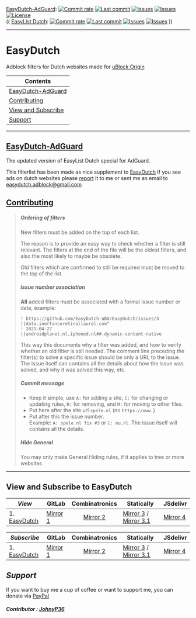 [EasyDutch-AdGuard](https://github.com/EasyDutch-uBO/EasyDutch-AdGuard):
[![Commit rate](https://img.shields.io/github/commit-activity/y/EasyDutch-uBO/EasyDutch-AdGuard?label=Commits&color=succes)](https://github.com/EasyDutch-uBO/EasyDutch-AdGuard/commits/)
[![Last commit](https://img.shields.io/github/last-commit/EasyDutch-uBO/EasyDutch-AdGuard?label=Last%20commit&color=informational)](https://github.com/EasyDutch-uBO/EasyDutch-AdGuard/commits/main)
[![Issues](https://img.shields.io/github/issues/EasyDutch-uBO/EasyDutch-AdGuard?label=Issues&color=red)](https://github.com/EasyDutch-uBO/EasyDutch-AdGuard/issues)
[![Issues](https://img.shields.io/github/issues-closed/EasyDutch-uBO/EasyDutch-AdGuard?color=green&label=Issues)](https://github.com/EasyDutch-uBO/EasyDutch-AdGuard/issues?q=is%3Aissue+is%3Aclosed)
[![License](https://img.shields.io/badge/License-GPLv3-blue.svg?label=License&color=lightgrey)](https://github.com/EasyDutch-uBO/EasyDutch-AdGuard/blob/main/LICENSE) <br>
(( [EasyList Dutch](https://github.com/easylist/easylistdutch/):
[![Commit rate](https://img.shields.io/github/commit-activity/y/easylist/easylistdutch?label=Commits&color=succes&style=plastic)](https://github.com/easylist/easylistdutch/commits/)
[![Last commit](https://img.shields.io/github/last-commit/easylist/easylistdutch?label=Last%20commit&color=informational&style=plastic)](https://github.com/easylist/easylistdutch/commits/master)
[![Issues](https://img.shields.io/github/issues/easylist/easylistdutch?label=Issues&color=red&style=plastic)](https://github.com/easylist/easylistdutch/issues)
[![Issues](https://img.shields.io/github/issues-closed/easylist/easylistdutch?color=green&label=Issues&style=plastic)](https://github.com/easylist/easylistdutch/issues?q=is%3Aissue+is%3Aclosed) ))

***
# EasyDutch
Adblock filters for Dutch websites made for [uBlock Origin](https://github.com/uBlockOrigin/uAssets)

| Contents |
| --- |
| [EasyDutch-AdGuard](#easydutch-adguard) |
| [Contributing](#contributing) |
| [View and Subscribe](#view-and-subscribe-to-easydutch) |
| [Support](#support) |
-----
## [EasyDutch-AdGuard](https://github.com/EasyDutch-uBO/EasyDutch-AdGuard)
The updated version of EasyList Dutch special for AdGuard. 

This filterlist has been made as nice supplement to [EasyDutch](https://github.com/EasyDutch-uBO/EasyDutch-AdGuard) 
If you see ads on dutch websites please [report](https://github.com/EasyDutch-uBO/EasyDutch/issues/new/choose) it to me or sent me an email to easydutch.adblock@gmail.com <br>

## [Contributing](https://github.com/EasyDutch-uBO/EasyDutch-AdGuard/blob/main/CONTRIBUTING.md)
> ##### Ordering of filters
> 
> New filters must be added on the top of each list.
> 
> The reason is to provide an easy way to check whether a filter is still relevant. The filters at the end of the file will be the oldest filters, and also the most likely to maybe be obsolete.
> 
> Old filters which are confirmed to still be required must be moved to the top of the list.
> 
> ##### Issue number association
> 
> **All** added filters must be associated with a formal issue number or date, example:
> 
>     ! https://github.com/EasyDutch-uBO/EasyDutch/issues/3
>     ||data.inertanceretinallaurel.com^
>     ! 2021-04-27
>     ||androidplanet.nl,iphoned.nl##.dynamic-content-native
> 
> This way this documents why a filter was added, and how to verify whether an old filter is still needed. The comment line preceding the filter(s) to solve a specific issue should be only a URL to the issue. The issue itself can contains all the details about how the issue was solved, and why it was solved this way, etc.
> 
> ##### Commit message
> 
> - Keep it simple, use `A:` for adding a site, `C:` for changing or updating rules, `R:` for removing, and `M:` for moving to other files. 
> - Put here after the site url `spele.nl` (no `https://www.`) 
> - Put after this the issue number. </br>
> Example: `A: spele.nl fix #3` or `C: nu.nl`. The issue itself will contains all the details.
> 
> ##### Hide General
> 
> You may only make General Hiding rules, if it applies to tree or more websites

***
## View and Subscribe to EasyDutch
| _**View**_ | GitLab | Combinatronics | Statically | JSdelivr |
| ---------- | ------ | :------------: | ---------- | -------- |
| 1. [EasyDutch](https://raw.githubusercontent.com/EasyDutch-uBO/EasyDutch-AdGuard/main/EasyDutch-AdGuard.txt) | [Mirror 1](https://gitlab.com/BPower0036/EasyDutch-AdGuard/-/raw/main/EasyDutch-AdGuard.txt) | [Mirror 2](https://combinatronics.io/EasyDutch-uBO/EasyDutch-AdGuard/main/EasyDutch-AdGuard.txt) | [Mirror 3](https://cdn.statically.io/gh/EasyDutch-uBO/EasyDutch-AdGuard/main/EasyDutch-AdGuard.txt) / [Mirror 3.1](https://cdn.statically.io/gl/BPower0036/EasyDutch-AdGuard/-/raw/main/EasyDutch-AdGuard.txt) | [Mirror 4](https://cdn.jsdelivr.net/gh/EasyDutch-uBO/EasyDutch-AdGuard/@main/EasyDutch-AdGuard.txt) |

| _**Subscribe**_ | GitLab | Combinatronics | Statically | JSdelivr |
| --------------- | ------ | :------------: | ---------- | -------- |
| 1. [EasyDutch](https://subscribe.adblockplus.org/?location=https://raw.githubusercontent.com/EasyDutch-uBO/EasyDutch-AdGuard/main/EasyDutch-AdGuard.txt&title=EasyDutch-AdGuard) | [Mirror 1](https://subscribe.adblockplus.org/?location=https://gitlab.com/BPower0036/EasyDutch/-/raw/main/EasyDutch-AdGuard.txt&title=EasyDutch-AdGuard) | [Mirror 2](https://subscribe.adblockplus.org/?location=https://combinatronics.io/EasyDutch-uBO/EasyDutch-AdGuard/main/EasyDutch-AdGuard.txt&title=EasyDutch-AdGuard) | [Mirror 3](https://subscribe.adblockplus.org/?location=https://cdn.statically.io/gh/EasyDutch-uBO/EasyDutch-AdGuard/main/EasyDutch-AdGuard.txt&title=EasyDutch-AdGuard) / [Mirror 3.1](https://subscribe.adblockplus.org/?location=https://cdn.statically.io/gl/BPower0036/EasyDutc-AdGuard/-/raw/main/EasyDutch-AdGuard.txt&title=EasyDutch-AdGuard) | [Mirror 4](https://subscribe.adblockplus.org/?location=https://cdn.jsdelivr.net/gh/EasyDutch-uBO/EasyDutch-AdGuard@main/EasyDutch-AdGuard.txt&title=EasyDutch-AdGuard) |

## *Support*
If you want to buy me a cup of coffee or want to support me, you can donate via [PayPal](https://www.paypal.com/donate?hosted_button_id=M4D2NPZX5NS4C)

##### Contributor : [JohnyP36](https://github.com/JohnyP36)
